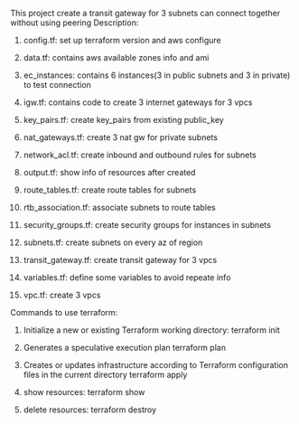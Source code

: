 This project create a transit gateway for 3 subnets can connect together without using peering
Description:

1. config.tf: set up terraform version and aws configure

2. data.tf: contains aws available zones info and ami

3. ec_instances: contains 6 instances(3 in public subnets and 3 in private) to test connection

4. igw.tf: contains code to create 3 internet gateways for 3 vpcs

5. key_pairs.tf: create key_pairs from existing public_key

6. nat_gateways.tf: create 3 nat gw for private subnets

7. network_acl.tf: create inbound and outbound rules for subnets

8. output.tf: show info of resources after created

9. route_tables.tf: create route tables for subnets

10. rtb_association.tf: associate subnets to route tables

11. security_groups.tf: create security groups for instances in subnets

12. subnets.tf: create subnets on every az of region

13. transit_gateway.tf: create transit gateway for 3 vpcs

14. variables.tf: define some variables to avoid repeate info

15. vpc.tf: create 3 vpcs


Commands to use terraform:
1.  Initialize a new or existing Terraform working directory:
terraform init

2. Generates a speculative execution plan
terraform plan

3. Creates or updates infrastructure according to Terraform configuration files in the current directory
terraform apply

4. show resources:
terraform show

5. delete resources:
terraform destroy
